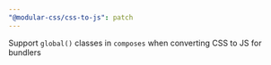 ```yaml
---
"@modular-css/css-to-js": patch
---
```


Support `global()` classes in `composes` when converting CSS to JS for bundlers
